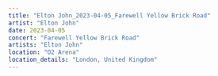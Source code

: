```yaml
---
title: "Elton John_2023-04-05_Farewell Yellow Brick Road"
artist: "Elton John"
date: 2023-04-05
concert: "Farewell Yellow Brick Road"
artists: "Elton John"
location: "O2 Arena"
location_details: "London, United Kingdom"
---
```

